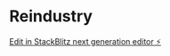 # Reindustry

[Edit in StackBlitz next generation editor ⚡️](https://stackblitz.com/~/github.com/huannguyentrong/Reindustry)